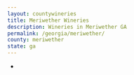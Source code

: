 ```yaml
---
layout: countywineries
title: Meriwether Wineries
description: Wineries in Meriwether GA
permalink: /georgia/meriwether/
county: meriwether
state: ga
---
```

-
